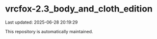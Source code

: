 # vrcfox-2.3_body_and_cloth_edition

Last updated: 2025-06-28 20:19:29

This repository is automatically maintained.
